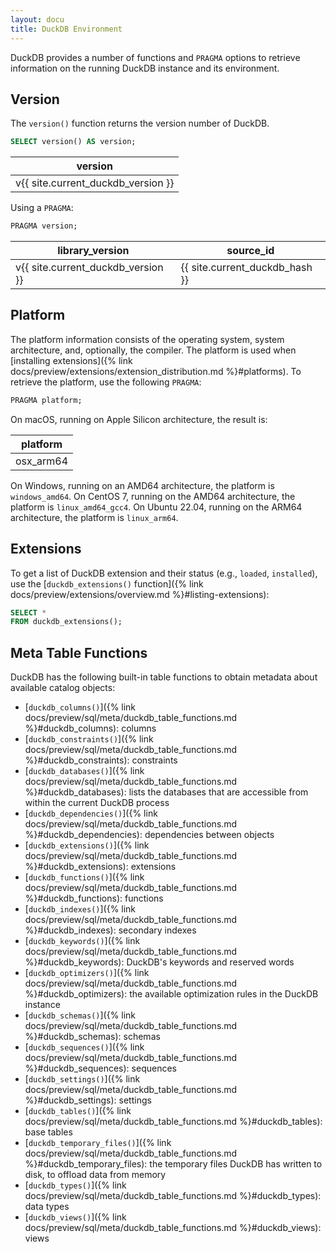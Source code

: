 ```yaml
---
layout: docu
title: DuckDB Environment
---
```


DuckDB provides a number of functions and `PRAGMA` options to retrieve information on the running DuckDB instance and its environment.

## Version

The `version()` function returns the version number of DuckDB.

```sql
SELECT version() AS version;
```

<div class="monospace_table"></div>

| version |
|-----------|
| v{{ site.current_duckdb_version }} |

Using a `PRAGMA`:

```sql
PRAGMA version;
```

<div class="monospace_table"></div>

| library_version | source_id  |
|-----------------|------------|
| v{{ site.current_duckdb_version }} | {{ site.current_duckdb_hash }} |

## Platform

The platform information consists of the operating system, system architecture, and, optionally, the compiler.
The platform is used when [installing extensions]({% link docs/preview/extensions/extension_distribution.md %}#platforms).
To retrieve the platform, use the following `PRAGMA`:

```sql
PRAGMA platform;
```

On macOS, running on Apple Silicon architecture, the result is:

| platform  |
|-----------|
| osx_arm64 |

On Windows, running on an AMD64 architecture, the platform is `windows_amd64`.
On CentOS 7, running on the AMD64 architecture, the platform is `linux_amd64_gcc4`.
On Ubuntu 22.04, running on the ARM64 architecture, the platform is `linux_arm64`.

## Extensions

To get a list of DuckDB extension and their status (e.g., `loaded`, `installed`), use the [`duckdb_extensions()` function]({% link docs/preview/extensions/overview.md %}#listing-extensions):

```sql
SELECT *
FROM duckdb_extensions();
```

## Meta Table Functions

DuckDB has the following built-in table functions to obtain metadata about available catalog objects:

* [`duckdb_columns()`]({% link docs/preview/sql/meta/duckdb_table_functions.md %}#duckdb_columns): columns
* [`duckdb_constraints()`]({% link docs/preview/sql/meta/duckdb_table_functions.md %}#duckdb_constraints): constraints
* [`duckdb_databases()`]({% link docs/preview/sql/meta/duckdb_table_functions.md %}#duckdb_databases): lists the databases that are accessible from within the current DuckDB process
* [`duckdb_dependencies()`]({% link docs/preview/sql/meta/duckdb_table_functions.md %}#duckdb_dependencies): dependencies between objects
* [`duckdb_extensions()`]({% link docs/preview/sql/meta/duckdb_table_functions.md %}#duckdb_extensions): extensions
* [`duckdb_functions()`]({% link docs/preview/sql/meta/duckdb_table_functions.md %}#duckdb_functions): functions
* [`duckdb_indexes()`]({% link docs/preview/sql/meta/duckdb_table_functions.md %}#duckdb_indexes): secondary indexes
* [`duckdb_keywords()`]({% link docs/preview/sql/meta/duckdb_table_functions.md %}#duckdb_keywords): DuckDB's keywords and reserved words
* [`duckdb_optimizers()`]({% link docs/preview/sql/meta/duckdb_table_functions.md %}#duckdb_optimizers): the available optimization rules in the DuckDB instance
* [`duckdb_schemas()`]({% link docs/preview/sql/meta/duckdb_table_functions.md %}#duckdb_schemas): schemas
* [`duckdb_sequences()`]({% link docs/preview/sql/meta/duckdb_table_functions.md %}#duckdb_sequences): sequences
* [`duckdb_settings()`]({% link docs/preview/sql/meta/duckdb_table_functions.md %}#duckdb_settings): settings
* [`duckdb_tables()`]({% link docs/preview/sql/meta/duckdb_table_functions.md %}#duckdb_tables): base tables
* [`duckdb_temporary_files()`]({% link docs/preview/sql/meta/duckdb_table_functions.md %}#duckdb_temporary_files): the temporary files DuckDB has written to disk, to offload data from memory
* [`duckdb_types()`]({% link docs/preview/sql/meta/duckdb_table_functions.md %}#duckdb_types): data types
* [`duckdb_views()`]({% link docs/preview/sql/meta/duckdb_table_functions.md %}#duckdb_views): views